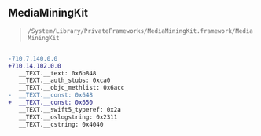 ## MediaMiningKit

> `/System/Library/PrivateFrameworks/MediaMiningKit.framework/MediaMiningKit`

```diff

-710.7.140.0.0
+710.14.102.0.0
   __TEXT.__text: 0x6b848
   __TEXT.__auth_stubs: 0xca0
   __TEXT.__objc_methlist: 0x6acc
-  __TEXT.__const: 0x648
+  __TEXT.__const: 0x650
   __TEXT.__swift5_typeref: 0x2a
   __TEXT.__oslogstring: 0x2311
   __TEXT.__cstring: 0x4040

```
